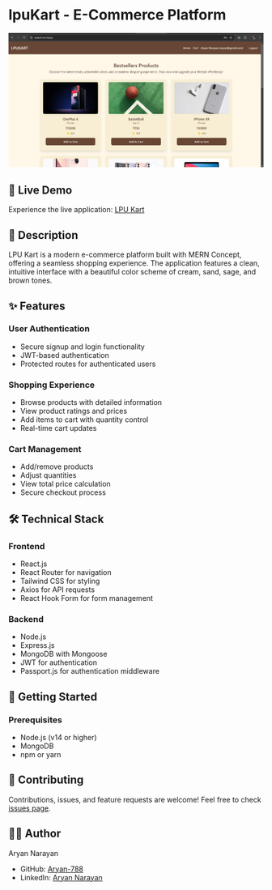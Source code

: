 # lpuKart - E-Commerce Platform

![LPU Kart](https://raw.githubusercontent.com/Aryan-788/lpuKart-client/main/lpuKart.png)


## 🔗 Live Demo
Experience the live application: [LPU Kart](https://lpukart.vercel.app/)

## 📝 Description
LPU Kart is a modern e-commerce platform built with MERN Concept, offering a seamless shopping experience. The application features a clean, intuitive interface with a beautiful color scheme of cream, sand, sage, and brown tones.

## ✨ Features

### User Authentication
- Secure signup and login functionality
- JWT-based authentication
- Protected routes for authenticated users

### Shopping Experience
- Browse products with detailed information
- View product ratings and prices
- Add items to cart with quantity control
- Real-time cart updates

### Cart Management
- Add/remove products
- Adjust quantities
- View total price calculation
- Secure checkout process


## 🛠️ Technical Stack

### Frontend
- React.js
- React Router for navigation
- Tailwind CSS for styling
- Axios for API requests
- React Hook Form for form management

### Backend
- Node.js
- Express.js
- MongoDB with Mongoose
- JWT for authentication
- Passport.js for authentication middleware

## 🚀 Getting Started

### Prerequisites
- Node.js (v14 or higher)
- MongoDB
- npm or yarn


## 🤝 Contributing
Contributions, issues, and feature requests are welcome! Feel free to check [issues page](https://github.com/Aryan-788/lpuKart-client/issues).

## 👨‍💻 Author
Aryan Narayan
- GitHub: [Aryan-788](https://github.com/Aryan-788)
- LinkedIn: [Aryan Narayan](https://www.linkedin.com/in/aryan-narayan-06805a217/)
